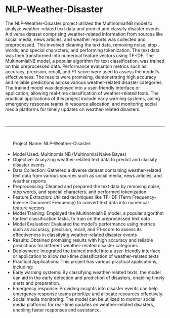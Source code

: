 # NLP-Weather-Disaster



<p align="left">The NLP-Weather-Disaster project utilized the MultinomialNB model to analyze weather-related text data and predict and classify disaster events. A diverse dataset comprising weather-related information from sources like social media, news articles, and weather reports was collected and preprocessed. This involved cleaning the text data, removing noise, stop words, and special characters, and performing tokenization. The text data was then transformed into numerical feature vectors using TF-IDF. The MultinomialNB model, a popular algorithm for text classification, was trained on this preprocessed data. Performance evaluation metrics such as accuracy, precision, recall, and F1-score were used to assess the model's effectiveness. The results were promising, demonstrating high accuracy and reliable predictions across various weather-related disaster categories. The trained model was deployed into a user-friendly interface or application, allowing real-time classification of weather-related texts. The practical applications of this project include early warning systems, aiding emergency response teams in resource allocation, and monitoring social media platforms for timely updates on weather-related disasters.</p>
<br>
<hr>
<br>
<ul>
Project Name: NLP-Weather-Disaster
<br>
<br>

<li>Model Used: MultinomialNB (Multinomial Naive Bayes)</li>

<li>Objective: Analyzing weather-related text data to predict and classify disaster events</li>

<li>Data Collection: Gathered a diverse dataset containing weather-related text data from various sources such as social media, news articles, and weather reports</li>

<li>Preprocessing: Cleaned and prepared the text data by removing noise, stop words, and special characters, and performed tokenization</li>

<li>Feature Extraction: Utilized techniques like TF-IDF (Term Frequency-Inverse Document Frequency) to convert text data into numerical feature vectors</li>

<li>Model Training: Employed the MultinomialNB model, a popular algorithm for text classification tasks, to train on the preprocessed text data</li>

<li>Model Evaluation: Evaluated the model's performance using metrics such as accuracy, precision, recall, and F1-score to assess its effectiveness in classifying weather-related disaster events</li>

<li>Results: Obtained promising results with high accuracy and reliable predictions for different weather-related disaster categories</li>

<li>Deployment: Integrated the trained model into a user-friendly interface or application to allow real-time classification of weather-related texts</li>

<li>Practical Applications: This project has various practical applications, including:</li>

<li>Early warning systems: By classifying weather-related texts, the model can aid in the early detection and prediction of disasters, enabling timely alerts and preparation.</li>

<li>Emergency response: Providing insights into disaster events can help emergency response teams prioritize and allocate resources effectively.</li>

<li>Social media monitoring: The model can be utilized to monitor social media platforms for real-time updates on weather-related disasters, enabling faster responses and assistance.</li>
</ul>
